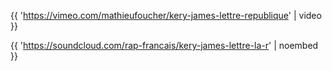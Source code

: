 {{ 'https://vimeo.com/mathieufoucher/kery-james-lettre-republique' | video }}

{{ 'https://soundcloud.com/rap-francais/kery-james-lettre-la-r' | noembed }}
